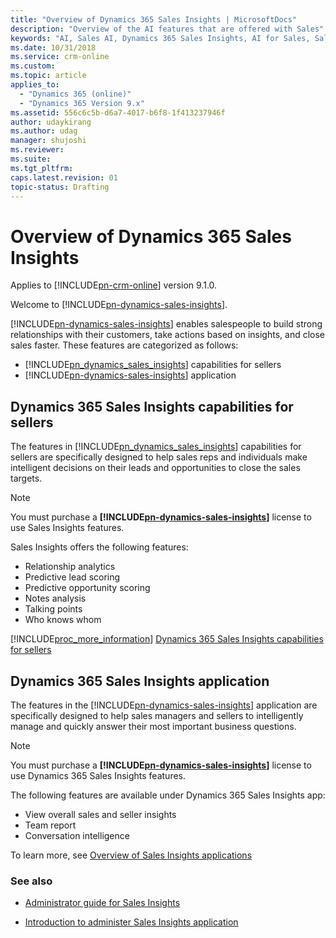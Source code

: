```yaml
---
title: "Overview of Dynamics 365 Sales Insights | MicrosoftDocs"
description: "Overview of the AI features that are offered with Sales"
keywords: "AI, Sales AI, Dynamics 365 Sales Insights, AI for Sales, Sales, Sales Insights"
ms.date: 10/31/2018
ms.service: crm-online
ms.custom: 
ms.topic: article
applies_to:
  - "Dynamics 365 (online)"
  - "Dynamics 365 Version 9.x"
ms.assetid: 556c6c5b-d6a7-4017-b6f8-1f413237946f
author: udaykirang
ms.author: udag
manager: shujoshi
ms.reviewer: 
ms.suite: 
ms.tgt_pltfrm: 
caps.latest.revision: 01
topic-status: Drafting
---
```

# Overview of Dynamics 365 Sales Insights

Applies to [!INCLUDE[pn-crm-online](../includes/pn-crm-online.md)] version 9.1.0.

Welcome to [!INCLUDE[pn-dynamics-sales-insights](../includes/pn-dynamics-sales-insights.md)].

[!INCLUDE[pn-dynamics-sales-insights](../includes/pn-dynamics-sales-insights.md)] enables salespeople to build strong relationships with their customers, take actions based on insights, and close sales faster. These features are categorized as follows:

- [!INCLUDE[pn_dynamics_sales_insights](../includes/pn-dynamics-sales-insights.md)] capabilities for sellers
- [!INCLUDE[pn-dynamics-sales-insights](../includes/pn-dynamics-sales-insights.md)] application

## Dynamics 365 Sales Insights capabilities for sellers

The features in [!INCLUDE[pn_dynamics_sales_insights](../includes/pn-dynamics-sales-insights.md)] capabilities for sellers are specifically designed to help sales reps and individuals make intelligent decisions on their leads and opportunities to close the sales targets. 

> [!NOTE]
> You must purchase a **[!INCLUDE[pn-dynamics-sales-insights](../includes/pn-dynamics-sales-insights.md)]** license to use Sales Insights features.

Sales Insights offers the following features:

- Relationship analytics
- Predictive lead scoring
- Predictive opportunity scoring
- Notes analysis
- Talking points
- Who knows whom

[!INCLUDE[proc_more_information](../includes/proc-more-information.md)] [Dynamics 365 Sales Insights capabilities for sellers](dynamics-365-ai-for-sales.md)

## Dynamics 365 Sales Insights application

The features in the [!INCLUDE[pn-dynamics-sales-insights](../includes/pn-dynamics-sales-insights.md)] application are specifically designed to help sales managers and sellers to intelligently manage and quickly answer their most important business questions.

> [!NOTE]
> You must purchase a **[!INCLUDE[pn-dynamics-sales-insights](../includes/pn-dynamics-sales-insights.md)]** license to use Dynamics 365 Sales Insights features.

The following features are available under Dynamics 365 Sales Insights app:  

- View overall sales and seller insights
- Team report
- Conversation intelligence

To learn more, see [Overview of Sales Insights applications](dynamics365-sales-insights-app.md)

### See also

- [Administrator guide for Sales Insights](../sales/configure-enable-dynamics-365-ai-sales.md)

- [Introduction to administer Sales Insights application](intro-admin-guide-sales-insights-app.md)

